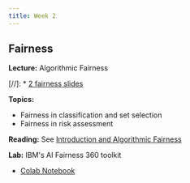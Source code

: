 ```yaml
---
title: Week 2
---
```


## Fairness

**Lecture:** Algorithmic Fairness

[//]: * [2 fairness slides](../../../assets/2_Fairness.pdf)

**Topics:**

* Fairness in classification and set selection
* Fairness in risk assessment

**Reading:** See [Introduction and Algorithmic Fairness](../../../assets/fairness_reader.pdf)

**Lab:** IBM's AI Fairness 360 toolkit

* [Colab Notebook](https://colab.research.google.com/drive/1AltLU91gDiVmuWYu6GtfhitqJx5McQUI?usp=sharing)
